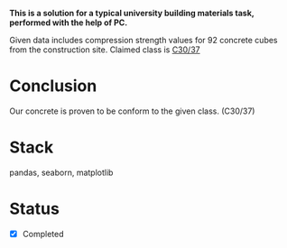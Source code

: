 

__This is a solution for a typical university building materials task, performed with the help of PC.__

Given data includes compression strength values for 92 concrete cubes from the construction site. Claimed class is [C30/37](https://dianafea.com/manuals/d96/MatLib/node177.html#:~:text=The%20Eurocode%202%20EN%201992,95%2C%20and%20C90%2F105.)

# Conclusion

Our concrete is proven to be conform to the given class. (C30/37)

# Stack

pandas, seaborn, matplotlib

# Status

- [x] Completed
